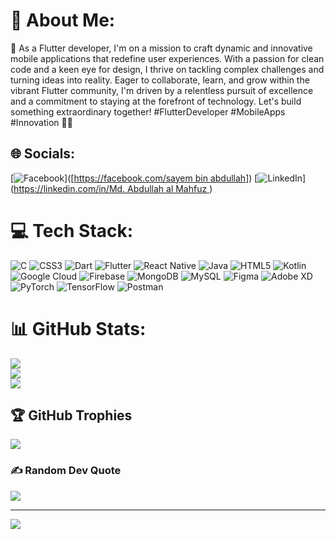 # 💫 About Me:
🚀 As a Flutter developer, I'm on a mission to craft dynamic and innovative mobile applications that redefine user experiences. With a passion for clean code and a keen eye for design, I thrive on tackling complex challenges and turning ideas into reality. Eager to collaborate, learn, and grow within the vibrant Flutter community, I'm driven by a relentless pursuit of excellence and a commitment to staying at the forefront of technology. Let's build something extraordinary together! #FlutterDeveloper #MobileApps #Innovation 📱💡


## 🌐 Socials:
[![Facebook](https://img.shields.io/badge/Facebook-%231877F2.svg?logo=Facebook&logoColor=white)]([[https://facebook.com/sayem bin abdullah](https://www.facebook.com/mahfuz.khan.123276/)]) [![LinkedIn](https://img.shields.io/badge/LinkedIn-%230077B5.svg?logo=linkedin&logoColor=white)]([https://linkedin.com/in/Md. Abdullah al Mahfuz ](https://www.linkedin.com/in/md-abdullah-al-mahfuz-b2490a10b/) ) 

# 💻 Tech Stack:
![C](https://img.shields.io/badge/c-%2300599C.svg?style=flat&logo=c&logoColor=white) ![CSS3](https://img.shields.io/badge/css3-%231572B6.svg?style=flat&logo=css3&logoColor=white) ![Dart](https://img.shields.io/badge/dart-%230175C2.svg?style=flat&logo=dart&logoColor=white) ![Flutter](https://img.shields.io/badge/Flutter-FF6C37?style=flat&logo=flutter&logoColor=white) ![React Native](https://img.shields.io/badge/React%20Native-61DAFB?style=flat&logo=react&logoColor=white) ![Java](https://img.shields.io/badge/java-%23ED8B00.svg?style=flat&logo=openjdk&logoColor=white) ![HTML5](https://img.shields.io/badge/html5-%23E34F26.svg?style=flat&logo=html5&logoColor=white) ![Kotlin](https://img.shields.io/badge/kotlin-%237F52FF.svg?style=flat&logo=kotlin&logoColor=white) ![Google Cloud](https://img.shields.io/badge/GoogleCloud-%234285F4.svg?style=flat&logo=google-cloud&logoColor=white) ![Firebase](https://img.shields.io/badge/Firebase-039BE5?style=flat&logo=Firebase&logoColor=white) ![MongoDB](https://img.shields.io/badge/MongoDB-%234ea94b.svg?style=flat&logo=mongodb&logoColor=white) ![MySQL](https://img.shields.io/badge/mysql-%2300000f.svg?style=flat&logo=mysql&logoColor=white) ![Figma](https://img.shields.io/badge/figma-%23F24E1E.svg?style=flat&logo=figma&logoColor=white) ![Adobe XD](https://img.shields.io/badge/Adobe%20XD-470137?style=flat&logo=adobe-xd&logoColor=#FF61F6) ![PyTorch](https://img.shields.io/badge/PyTorch-%23EE4C2C.svg?style=flat&logo=PyTorch&logoColor=white) ![TensorFlow](https://img.shields.io/badge/TensorFlow-%23FF6F00.svg?style=flat&logo=TensorFlow&logoColor=white) ![Postman](https://img.shields.io/badge/Postman-FF6C37?style=flat&logo=postman&logoColor=white) 
# 📊 GitHub Stats:
![](https://github-readme-stats.vercel.app/api?username=Mahfuz-00&theme=dark&hide_border=false&include_all_commits=true&count_private=false)<br/>
![](https://github-readme-streak-stats.herokuapp.com/?user=Mahfuz-00&theme=dark&hide_border=false)<br/>
![](https://github-readme-stats.vercel.app/api/top-langs/?username=Mahfuz-00&theme=dark&hide_border=false&include_all_commits=true&count_private=false&layout=compact)

## 🏆 GitHub Trophies
![](https://github-profile-trophy.vercel.app/?username=Mahfuz-00&theme=discord&no-frame=false&no-bg=false&margin-w=4)

### ✍️ Random Dev Quote
![](https://quotes-github-readme.vercel.app/api?type=horizontal&theme=radical)

---
[![](https://visitcount.itsvg.in/api?id=Mahfuz-00&icon=7&color=3)](https://visitcount.itsvg.in)

<!-- Proudly created with GPRM ( https://gprm.itsvg.in ) -->
